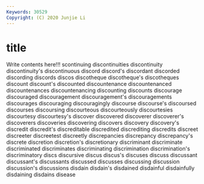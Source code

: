 ```yaml
---
Keywords: 30529
Copyright: (C) 2020 Junjie Li
---
```


# title

Write contents here!!!
scontinuing
discontinuities 
discontinuity 
discontinuity's 
discontinuous 
discord 
discord's 
discordant 
discorded 
discording 
discords
discos 
discotheque 
discotheque's 
discotheques 
discount 
discount's 
discounted 
discountenance 
discountenanced 
discountenances
discountenancing 
discounting 
discounts 
discourage 
discouraged 
discouragement 
discouragement's 
discouragements 
discourages 
discouraging
discouragingly 
discourse 
discourse's 
discoursed 
discourses 
discoursing 
discourteous 
discourteously 
discourtesies 
discourtesy
discourtesy's 
discover 
discovered 
discoverer 
discoverer's 
discoverers 
discoveries 
discovering 
discovers 
discovery
discovery's 
discredit 
discredit's 
discreditable 
discredited 
discrediting 
discredits 
discreet 
discreeter 
discreetest
discreetly 
discrepancies 
discrepancy 
discrepancy's 
discrete 
discretion 
discretion's 
discretionary 
discriminant 
discriminate
discriminated 
discriminates 
discriminating 
discrimination 
discrimination's 
discriminatory 
discs 
discursive 
discus 
discus's
discuses 
discuss 
discussant 
discussant's 
discussants 
discussed 
discusses 
discussing 
discussion 
discussion's
discussions 
disdain 
disdain's 
disdained 
disdainful 
disdainfully 
disdaining 
disdains 
disease 
